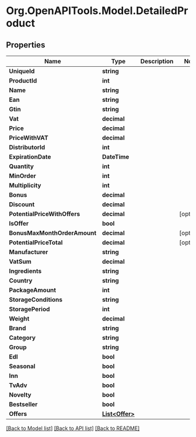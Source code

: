 
# Org.OpenAPITools.Model.DetailedProduct

## Properties

Name | Type | Description | Notes
------------ | ------------- | ------------- | -------------
**UniqueId** | **string** |  | 
**ProductId** | **int** |  | 
**Name** | **string** |  | 
**Ean** | **string** |  | 
**Gtin** | **string** |  | 
**Vat** | **decimal** |  | 
**Price** | **decimal** |  | 
**PriceWithVAT** | **decimal** |  | 
**DistributorId** | **int** |  | 
**ExpirationDate** | **DateTime** |  | 
**Quantity** | **int** |  | 
**MinOrder** | **int** |  | 
**Multiplicity** | **int** |  | 
**Bonus** | **decimal** |  | 
**Discount** | **decimal** |  | 
**PotentialPriceWithOffers** | **decimal** |  | [optional] 
**IsOffer** | **bool** |  | 
**BonusMaxMonthOrderAmount** | **decimal** |  | [optional] 
**PotentialPriceTotal** | **decimal** |  | [optional] 
**Manufacturer** | **string** |  | 
**VatSum** | **decimal** |  | 
**Ingredients** | **string** |  | 
**Country** | **string** |  | 
**PackageAmount** | **int** |  | 
**StorageConditions** | **string** |  | 
**StoragePeriod** | **int** |  | 
**Weight** | **decimal** |  | 
**Brand** | **string** |  | 
**Category** | **string** |  | 
**Group** | **string** |  | 
**Edl** | **bool** |  | 
**Seasonal** | **bool** |  | 
**Inn** | **bool** |  | 
**TvAdv** | **bool** |  | 
**Novelty** | **bool** |  | 
**Bestseller** | **bool** |  | 
**Offers** | [**List&lt;Offer&gt;**](Offer.md) |  | 

[[Back to Model list]](../README.md#documentation-for-models)
[[Back to API list]](../README.md#documentation-for-api-endpoints)
[[Back to README]](../README.md)


